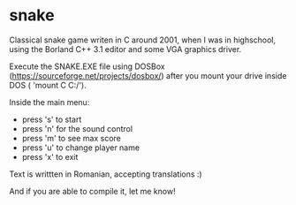 # snake
Classical snake game writen in C around 2001, when I was in highschool, using the Borland C++ 3.1 editor and some VGA graphics driver.

Execute the SNAKE.EXE file using DOSBox (https://sourceforge.net/projects/dosbox/) after you mount your drive inside DOS ( 'mount C C:/').

Inside the main menu:
- press 's' to start
- press 'n' for the sound control
- press 'm' to see max score
- press 'u' to change player name
- press 'x' to exit

Text is writtten in Romanian, accepting translations :)

And if you are able to compile it, let me know!
